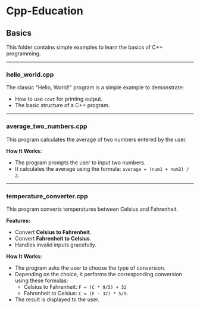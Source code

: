 # Cpp-Education

## Basics  
This folder contains simple examples to learn the basics of C++ programming.  

---

### **hello_world.cpp**  
The classic "Hello, World!" program is a simple example to demonstrate:  
- How to use `cout` for printing output.  
- The basic structure of a C++ program.  

---

### **average_two_numbers.cpp**  
This program calculates the average of two numbers entered by the user.  

**How It Works:**  
- The program prompts the user to input two numbers.  
- It calculates the average using the formula: `average = (num1 + num2) / 2`.  

---

### **temperature_converter.cpp**  
This program converts temperatures between Celsius and Fahrenheit.  

**Features:**  
- Convert **Celsius to Fahrenheit**.  
- Convert **Fahrenheit to Celsius**.  
- Handles invalid inputs gracefully.  

**How It Works:**  
- The program asks the user to choose the type of conversion.  
- Depending on the choice, it performs the corresponding conversion using these formulas:  
  - Celsius to Fahrenheit: `F = (C * 9/5) + 32`  
  - Fahrenheit to Celsius: `C = (F - 32) * 5/9`.  
- The result is displayed to the user.  

